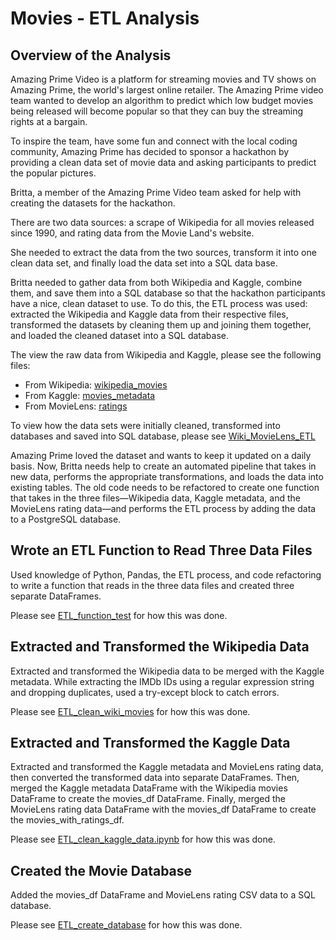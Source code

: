 # Movies - ETL Analysis

## Overview of the Analysis 
Amazing Prime Video is a platform for streaming movies and TV shows on Amazing Prime, the world's largest online retailer. 
The Amazing Prime video team wanted to develop an algorithm to predict which low budget movies being released will become popular so that they can buy the streaming rights at a bargain. 

To inspire the team, have some fun and connect with the local coding community, Amazing Prime has decided to sponsor a hackathon by providing a clean data set of movie data and asking participants to predict the popular pictures. 

Britta, a member of the Amazing Prime Video team asked for help with creating the datasets for the hackathon.

There are two data sources: a scrape of Wikipedia for all movies released since 1990, and rating data from the Movie Land's website. 

She needed to extract the data from the two sources, transform it into one clean data set, and finally load the data set into a SQL data base. 

Britta needed to gather data from both Wikipedia and Kaggle, combine them, and save them into a SQL database so that the hackathon participants have a nice, clean dataset to use. To do this, the ETL process was used: extracted the Wikipedia and Kaggle data from their respective files, transformed the datasets by cleaning them up and joining them together, and loaded the cleaned dataset into a SQL database.

The view the raw data from Wikipedia and Kaggle, please see the following files: 
* From Wikipedia: [wikipedia_movies](Resources/wikipedia_movies.json)
* From Kaggle: [movies_metadata](Resources/movies_metadata.csv)
* From MovieLens: [ratings](Resources/ratings.csv)

To view how the data sets were initially cleaned, transformed into databases and saved into SQL database, please see [Wiki_MovieLens_ETL](Wiki_MovieLens_ETL.ipynb)

Amazing Prime loved the dataset and wants to keep it updated on a daily basis. Now, Britta needs help to create an automated pipeline that takes in new data, performs the appropriate transformations, and loads the data into existing tables. The old code needs to be refactored to create one function that takes in the three files—Wikipedia data, Kaggle metadata, and the MovieLens rating data—and performs the ETL process by adding the data to a PostgreSQL database.

## Wrote an ETL Function to Read Three Data Files
Used knowledge of Python, Pandas, the ETL process, and code refactoring to write a function that reads in the three data files and created three separate DataFrames.

Please see [ETL_function_test](ETL_function_test.ipynb) for how this was done. 

## Extracted and Transformed the Wikipedia Data 
Extracted and transformed the Wikipedia data to be merged with the Kaggle metadata. While extracting the IMDb IDs using a regular expression string and dropping duplicates, used a try-except block to catch errors.

Please see [ETL_clean_wiki_movies](ETL_clean_wiki_movies.ipynb) for how this was done. 

## Extracted and Transformed the Kaggle Data
Extracted and transformed the Kaggle metadata and MovieLens rating data, then converted the transformed data into separate DataFrames. Then, merged the Kaggle metadata DataFrame with the Wikipedia movies DataFrame to create the movies_df DataFrame. Finally, merged the MovieLens rating data DataFrame with the movies_df DataFrame to create the movies_with_ratings_df.

Please see [ETL_clean_kaggle_data.ipynb](ETL_clean_kaggle_data.ipynb) for how this was done. 

## Created the Movie Database
Added the movies_df DataFrame and MovieLens rating CSV data to a SQL database.

Please see [ETL_create_database](ETL_create_database.ipynb) for how this was done. 